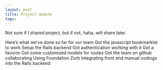```yaml
---
layout: post
title: Project Update
tags: 
---
```

Not sure if I shared project, but if not, haha..will share later.

Here’s what we’ve done so far for our team
Got the javascript bookmarklet to work
Setup the Rails backend
Got authentication working with it
Got a favicon
Got some customized models for routes
Got the team on github collaborating
Using Foundation Zurb
Integrating front end manual codings into the Rails backend
